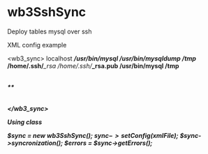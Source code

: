 # wb3SshSync
Deploy tables mysql over ssh


XML config example
    
<wb3_sync>
    <local>
        <host>localhost</host>
        <database>***</database>
        <mysqluser>***</mysqluser>
        <mysqlpassword>****</mysqlpassword>
        <mysqlbin>/usr/bin/mysql</mysqlbin>
        <dumpbin>/usr/bin/mysqldump</dumpbin>
        <tmpdir>/tmp</tmpdir>
    </local>
    <remote>
        <host>***</host>
        <database>***</database>
        <sshuser>***</sshuser>
        <sshpassword>***</sshpassword>
        <sshkey>/home/.ssh/***_rsa</sshkey>
        <sshkeypub>/home/.ssh/***_rsa.pub</sshkeypub>
        <mysqluser>***</mysqluser>
        <mysqlpassword>***</mysqlpassword>
        <mysqlbin>/usr/bin/mysql</mysqlbin>
        <tmpdir>/tmp</tmpdir>
    </remote>
    <tables>
        <table>***</table>
        <table>***</table>
    </tables>
</wb3_sync>


Using class

$sync = new wb3SshSync();
$sync->setConfig($xmlFile);
$sync->syncronization();
$errors = $sync->getErrors();

